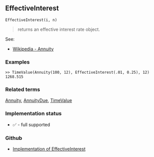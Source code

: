 ## EffectiveInterest

```
EffectiveInterest(i, n)
```

> returns an effective interest rate object.
  

See:
* [Wikipedia - Annuity](https://en.wikipedia.org/wiki/Effective_interest_rate)
 
### Examples

```
>> TimeValue(Annuity(100, 12), EffectiveInterest(.01, 0.25), 12)
1268.515
```

### Related terms 
[Annuity](Annuity.md), [AnnuityDue](AnnuityDue.md), [TimeValue](TimeValue.md)

### Implementation status

* &#x2705; - full supported

### Github

* [Implementation of EffectiveInterest](https://github.com/axkr/symja_android_library/blob/master/symja_android_library/matheclipse-core/src/main/java/org/matheclipse/core/builtin/FinancialFunctions.java#L55) 
